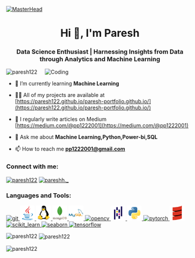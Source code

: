 <a href="https://paresh122.github.io/paresh-portfolio.github.io/" target="_blank"><img src="https://static.vecteezy.com/system/resources/previews/001/759/768/non_2x/data-scientist-word-banner-vector.jpg" alt="MasterHead"></a>


<h1 align="center">Hi 👋, I'm Paresh</h1>
<h3 align="center">Data Science Enthusiast | Harnessing Insights from Data through Analytics and Machine Learning</h3>
<img align="right" alt="Coding" width="400" src="https://indoanalytica.com/static/images/data-science-2.gif">

<p align="left"> <img src="https://komarev.com/ghpvc/?username=paresh122&label=Profile%20views&color=0e75b6&style=flat" alt="paresh122" /> </p>

- 🌱 I’m currently learning **Machine Learning**

- 👨‍💻 All of my projects are available at [https://paresh122.github.io/paresh-portfolio.github.io/](https://paresh122.github.io/paresh-portfolio.github.io/)

- 📝 I regularly write articles on Medium [https://medium.com/@pp1222001](https://medium.com/@pp1222001)

- 💬 Ask me about **Machine Learning,Python,Power-bi,SQL**

- 📫 How to reach me **pp1222001@gmail.com**

<h3 align="left">Connect with me:</h3>
<p align="left">
<a href="https://linkedin.com/in/paresh122" target="blank"><img align="center" src="https://raw.githubusercontent.com/rahuldkjain/github-profile-readme-generator/master/src/images/icons/Social/linked-in-alt.svg" alt="paresh122" height="30" width="40" /></a>
<a href="https://instagram.com/pareshh._" target="blank"><img align="center" src="https://raw.githubusercontent.com/rahuldkjain/github-profile-readme-generator/master/src/images/icons/Social/instagram.svg" alt="pareshh._" height="30" width="40" /></a>
</p>

<h3 align="left">Languages and Tools:</h3>
<p align="left"> <a href="https://git-scm.com/" target="_blank" rel="noreferrer"> <img src="https://www.vectorlogo.zone/logos/git-scm/git-scm-icon.svg" alt="git" width="40" height="40"/> </a> <a href="https://www.java.com" target="_blank" rel="noreferrer"> <img src="https://raw.githubusercontent.com/devicons/devicon/master/icons/java/java-original.svg" alt="java" width="40" height="40"/> </a> <a href="https://www.linux.org/" target="_blank" rel="noreferrer"> <img src="https://raw.githubusercontent.com/devicons/devicon/master/icons/linux/linux-original.svg" alt="linux" width="40" height="40"/> </a> <a href="https://www.mongodb.com/" target="_blank" rel="noreferrer"> <img src="https://raw.githubusercontent.com/devicons/devicon/master/icons/mongodb/mongodb-original-wordmark.svg" alt="mongodb" width="40" height="40"/> </a> <a href="https://www.mysql.com/" target="_blank" rel="noreferrer"> <img src="https://raw.githubusercontent.com/devicons/devicon/master/icons/mysql/mysql-original-wordmark.svg" alt="mysql" width="40" height="40"/> </a> <a href="https://opencv.org/" target="_blank" rel="noreferrer"> <img src="https://www.vectorlogo.zone/logos/opencv/opencv-icon.svg" alt="opencv" width="40" height="40"/> </a> <a href="https://pandas.pydata.org/" target="_blank" rel="noreferrer"> <img src="https://raw.githubusercontent.com/devicons/devicon/2ae2a900d2f041da66e950e4d48052658d850630/icons/pandas/pandas-original.svg" alt="pandas" width="40" height="40"/> </a> <a href="https://www.python.org" target="_blank" rel="noreferrer"> <img src="https://raw.githubusercontent.com/devicons/devicon/master/icons/python/python-original.svg" alt="python" width="40" height="40"/> </a> <a href="https://pytorch.org/" target="_blank" rel="noreferrer"> <img src="https://www.vectorlogo.zone/logos/pytorch/pytorch-icon.svg" alt="pytorch" width="40" height="40"/> </a> <a href="https://www.scala-lang.org" target="_blank" rel="noreferrer"> <img src="https://raw.githubusercontent.com/devicons/devicon/master/icons/scala/scala-original.svg" alt="scala" width="40" height="40"/> </a> <a href="https://scikit-learn.org/" target="_blank" rel="noreferrer"> <img src="https://upload.wikimedia.org/wikipedia/commons/0/05/Scikit_learn_logo_small.svg" alt="scikit_learn" width="40" height="40"/> </a> <a href="https://seaborn.pydata.org/" target="_blank" rel="noreferrer"> <img src="https://seaborn.pydata.org/_images/logo-mark-lightbg.svg" alt="seaborn" width="40" height="40"/> </a> <a href="https://www.tensorflow.org" target="_blank" rel="noreferrer"> <img src="https://www.vectorlogo.zone/logos/tensorflow/tensorflow-icon.svg" alt="tensorflow" width="40" height="40"/> </a> </p>

<p><img align="left" src="https://github-readme-stats.vercel.app/api/top-langs?username=paresh122&show_icons=true&locale=en&layout=compact" alt="paresh122" /></p>

<p>&nbsp;<img align="center" src="https://github-readme-stats.vercel.app/api?username=paresh122&show_icons=true&locale=en" alt="paresh122" /></p>

<p><img align="center" src="https://github-readme-streak-stats.herokuapp.com/?user=paresh122&" alt="paresh122" /></p>
